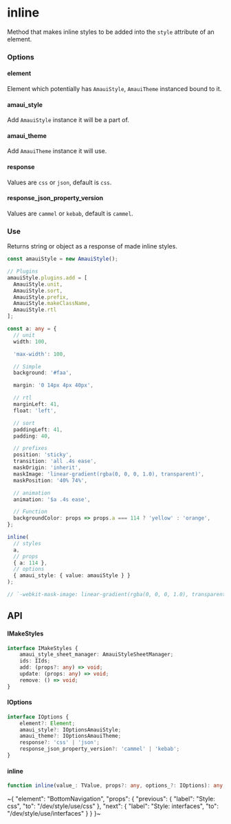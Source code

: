 
# inline

Method that makes inline styles to be added into the `style` attribute of an element.

### Options

#### element

Element which potentially has `AmauiStyle`, `AmauiTheme` instanced bound to it.

#### amaui\_style

Add `AmauiStyle` instance it will be a part of.

#### amaui\_theme

Add `AmauiTheme` instance it will use.

#### response

Values are `css` or `json`, default is `css`.

#### response\_json\_property\_version

Values are `cammel` or `kebab`, default is `cammel`.

### Use

Returns string or object as a response of made inline styles.

```ts
const amauiStyle = new AmauiStyle();

// Plugins
amauiStyle.plugins.add = [
  AmauiStyle.unit,
  AmauiStyle.sort,
  AmauiStyle.prefix,
  AmauiStyle.makeClassName,
  AmauiStyle.rtl
];

const a: any = {
  // unit
  width: 100,

  'max-width': 100,

  // Simple
  background: '#faa',

  margin: '0 14px 4px 40px',

  // rtl
  marginLeft: 41,
  float: 'left',

  // sort
  paddingLeft: 41,
  padding: 40,

  // prefixes
  position: 'sticky',
  transition: 'all .4s ease',
  maskOrigin: 'inherit',
  maskImage: 'linear-gradient(rgba(0, 0, 0, 1.0), transparent)',
  maskPosition: '40% 74%',

  // animation
  animation: '$a .4s ease',

  // Function
  backgroundColor: props => props.a === 114 ? 'yellow' : 'orange',
};

inline(
  // styles
  a,
  // props
  { a: 114 },
  // options
  { amaui_style: { value: amauiStyle } }
);

// `-webkit-mask-image: linear-gradient(rgba(0, 0, 0, 1.0), transparent); -webkit-mask-origin: inherit; -webkit-mask-position: 40% 74%;  background: #faa; background-color: yellow; float: right; margin: 0 14px 4px 40px; margin-right: 41px; mask-image: linear-gradient(rgba(0, 0, 0, 1.0), transparent); mask-origin: inherit; mask-position: 40% 74%; max-width: 100px; padding: 40px; padding-right: 41px; position: sticky; transition: all .4s ease; width: 100px;`
```

## API

#### IMakeStyles

```ts
interface IMakeStyles {
    amaui_style_sheet_manager: AmauiStyleSheetManager;
    ids: IIds;
    add: (props?: any) => void;
    update: (props: any) => void;
    remove: () => void;
}
```

#### IOptions

```ts
interface IOptions {
    element?: Element;
    amaui_style?: IOptionsAmauiStyle;
    amaui_theme?: IOptionsAmauiTheme;
    response?: 'css' | 'json';
    response_json_property_version?: 'cammel' | 'kebab';
}
```

#### inline

```ts
function inline(value_: TValue, props?: any, options_?: IOptions): any;
```


~{
  "element": "BottomNavigation",
  "props": {
    "previous": {
      "label": "Style: css",
      "to": "/dev/style/use/css"
    },
    "next": {
      "label": "Style: interfaces",
      "to": "/dev/style/use/interfaces"
    }
  }
}~
